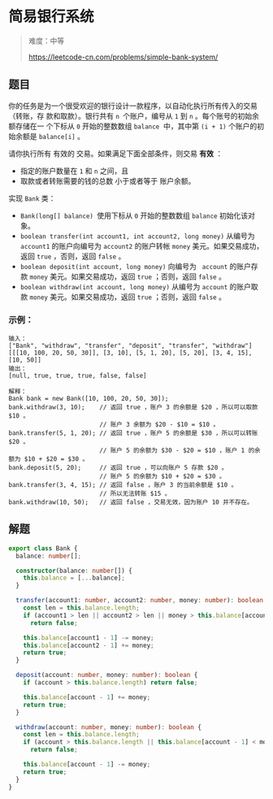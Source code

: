 # 简易银行系统

> 难度：中等
>
> https://leetcode-cn.com/problems/simple-bank-system/

## 题目

你的任务是为一个很受欢迎的银行设计一款程序，以自动化执行所有传入的交易（转账，存
款和取款）。银行共有 `n `个账户，编号从 `1` 到 `n` 。每个账号的初始余额存储在一
个下标从 `0` 开始的整数数组 `balance`  中，其中第 `(i + 1)` 个账户的初始余额是
`balance[i]` 。

请你执行所有 有效的 交易。如果满足下面全部条件，则交易 **有效** ：

- 指定的账户数量在 `1` 和 `n` 之间，且
- 取款或者转账需要的钱的总数 小于或者等于 账户余额。

实现 `Bank` 类：

- `Bank(long[] balance) `使用下标从 `0` 开始的整数数组 `balance` 初始化该对象。
- `boolean transfer(int account1, int account2, long money)` 从编号为
  ` account1` 的账户向编号为 `account2` 的账户转帐 `money` 美元。如果交易成功，
  返回 `true` ，否则，返回 `false` 。
- `boolean deposit(int account, long money)` 向编号为 ` account` 的账户存款
  `money` 美元。如果交易成功，返回 `true` ；否则，返回 `false` 。
- `boolean withdraw(int account, long money)` 从编号为 `account` 的账户取款
  `money` 美元。如果交易成功，返回 `true` ；否则，返回 `false` 。

### 示例：

```
输入：
["Bank", "withdraw", "transfer", "deposit", "transfer", "withdraw"]
[[[10, 100, 20, 50, 30]], [3, 10], [5, 1, 20], [5, 20], [3, 4, 15], [10, 50]]
输出：
[null, true, true, true, false, false]

解释：
Bank bank = new Bank([10, 100, 20, 50, 30]);
bank.withdraw(3, 10);    // 返回 true ，账户 3 的余额是 $20 ，所以可以取款 $10 。
                         // 账户 3 余额为 $20 - $10 = $10 。
bank.transfer(5, 1, 20); // 返回 true ，账户 5 的余额是 $30 ，所以可以转账 $20 。
                         // 账户 5 的余额为 $30 - $20 = $10 ，账户 1 的余额为 $10 + $20 = $30 。
bank.deposit(5, 20);     // 返回 true ，可以向账户 5 存款 $20 。
                         // 账户 5 的余额为 $10 + $20 = $30 。
bank.transfer(3, 4, 15); // 返回 false ，账户 3 的当前余额是 $10 。
                         // 所以无法转账 $15 。
bank.withdraw(10, 50);   // 返回 false ，交易无效，因为账户 10 并不存在。
```

## 解题

```typescript
export class Bank {
  balance: number[];

  constructor(balance: number[]) {
    this.balance = [...balance];
  }

  transfer(account1: number, account2: number, money: number): boolean {
    const len = this.balance.length;
    if (account1 > len || account2 > len || money > this.balance[account1 - 1])
      return false;

    this.balance[account1 - 1] -= money;
    this.balance[account2 - 1] += money;
    return true;
  }

  deposit(account: number, money: number): boolean {
    if (account > this.balance.length) return false;

    this.balance[account - 1] += money;
    return true;
  }

  withdraw(account: number, money: number): boolean {
    const len = this.balance.length;
    if (account > this.balance.length || this.balance[account - 1] < money)
      return false;

    this.balance[account - 1] -= money;
    return true;
  }
}
```
